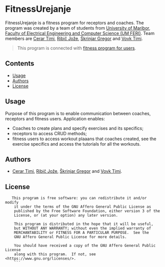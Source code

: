 # FitnessUrejanje
FitnessUrejanje is a fitness program for receptors and coaches. The program was created by a team of students from [University of Maribor](https://www.um.si/en/Pages/default.aspx), [Faculty of Electrical Engineering and Computer Science (UM FERI)](https://feri.um.si/en/).
Team members are [Cerar Timi](https://github.com/timicerar), [Ribič Jože](https://authenteq.com), [Škrinjar Gregor](https://github.com/gregaskrinjar) and [Vovk Timi](https://github.com/timiv1). 
>This program is connected with  [fitness program for users](https://github.com/timicerar/FitnessClani).

## Contents

* [Usage](#usage)
* [Authors](#authors)
* [License](#license)

## Usage

Purpose of this program is to enable communication between coaches, receptors and fitness users.
Application enables:
* Coaches to create plans and specify exercises and its specifics;
* receptors to access CRUD methods;
* fitness users to access workout plaaans that coaches created, see the exercise specifics and access the tutorials for all the workouts.


## Authors

- [Cerar Timi](https://github.com/timicerar), 
[Ribič Jože](https://authenteq.com), [Škrinjar Gregor](https://github.com/gregaskrinjar) and [Vovk Timi](https://github.com/timiv1).

## License
```
   This program is free software: you can redistribute it and/or modify
    it under the terms of the GNU Affero General Public License as
    published by the Free Software Foundation, either version 3 of the
    License, or (at your option) any later version.

    This program is distributed in the hope that it will be useful,
    but WITHOUT ANY WARRANTY; without even the implied warranty of
    MERCHANTABILITY or FITNESS FOR A PARTICULAR PURPOSE.  See the
    GNU Affero General Public License for more details.

    You should have received a copy of the GNU Affero General Public License
    along with this program.  If not, see <https://www.gnu.org/licenses/>.
    ```
